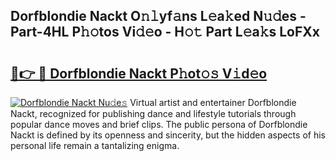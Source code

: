## Dorfblondie Nackt O𝚗𝚕yf𝚊ns L𝚎a𝚔ed N𝚞𝚍es - Part-4HL P𝚑𝚘tos Vi𝚍𝚎o - H𝚘𝚝 Part L𝚎a𝚔s LoFXx

# <h2><a href="http://kf9elr.oniu.top/?m=Dorfblondie+Nackt">🔗👉 🔴 Dorfblondie Nackt P𝚑ot𝚘𝚜 V𝚒d𝚎o</a></h2>

[![Dorfblondie Nackt Nu𝚍e𝚜](https://i.imgur.com/0qMVB7G.gif)](http://kf9elr.oniu.top/?m=Dorfblondie+Nackt)
Virtual artist and entertainer Dorfblondie Nackt, recognized for publishing dance and lifestyle tutorials through popular dance moves and brief clips. The public persona of Dorfblondie Nackt is defined by its openness and sincerity, but the hidden aspects of his personal life remain a tantalizing enigma.  
